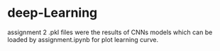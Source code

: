 # deep-Learning

assignment 2
.pkl files were the results of CNNs models which can be loaded by assignment.ipynb for plot learning curve.
